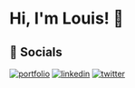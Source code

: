 
# Hi, I'm Louis! 👋

## 🔗 Socials
[![portfolio](https://img.shields.io/badge/my_portfolio-000?style=for-the-badge&logo=ko-fi&logoColor=white)](https://louisktari.me/)
[![linkedin](https://img.shields.io/badge/linkedin-0A66C2?style=for-the-badge&logo=linkedin&logoColor=white)](https://www.linkedin.com/louisktari)
[![twitter](https://img.shields.io/badge/twitter-1DA1F2?style=for-the-badge&logo=twitter&logoColor=white)](https://twitter.com/louisktari)


